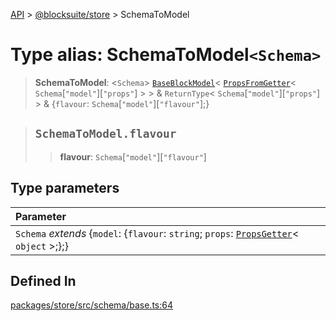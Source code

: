 [API](../../../index.md) > [@blocksuite/store](../index.md) > SchemaToModel

# Type alias: SchemaToModel`<Schema>`

> **SchemaToModel**: <`Schema`> [`BaseBlockModel`](../classes/class.BaseBlockModel.md)\< [`PropsFromGetter`](type-alias.PropsFromGetter.md)\< `Schema`[`"model"`][`"props"`] \> \> & `ReturnType`\< `Schema`[`"model"`][`"props"`] \> & \{`flavour`: `Schema`[`"model"`][`"flavour"`];}

> ## `SchemaToModel.flavour`
>
> > **flavour**: `Schema`[`"model"`][`"flavour"`]
>
>

## Type parameters

| Parameter |
| :------ |
| `Schema` *extends* \{`model`: \{`flavour`: `string`; `props`: [`PropsGetter`](type-alias.PropsGetter.md)\< `object` \>;};} |

## Defined In

[packages/store/src/schema/base.ts:64](https://github.com/Saul-Mirone/blocksuite/blob/f2324b82e/packages/store/src/schema/base.ts#L64)

